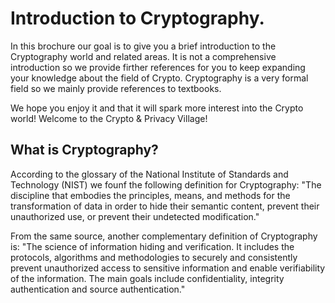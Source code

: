 # Introduction to Cryptography.

In this brochure our goal is to give you a brief introduction to the Cryptography world and related areas. It is not a comprehensive 
introduction so we provide firther references for you to keep expanding your knowledge about the field of Crypto. Cryptography is a 
very formal field so we mainly provide references to textbooks.

We hope you enjoy it and that it will spark more interest into the Crypto world! Welcome to the Crypto & Privacy Village!

## What is Cryptography?
According to the glossary of the National Institute of Standards and Technology (NIST) we founf the following definition for Cryptography:
"The discipline that embodies the principles, means, and methods for the transformation of data in order to hide their semantic content, 
prevent their unauthorized use, or prevent their undetected modification."

From the same source, another complementary definition of Cryptography is:
"The science of information hiding and verification. It includes the protocols, algorithms and methodologies to securely and consistently 
prevent unauthorized access to sensitive information and enable verifiability of the information. The main goals include confidentiality, 
integrity authentication and source authentication."

